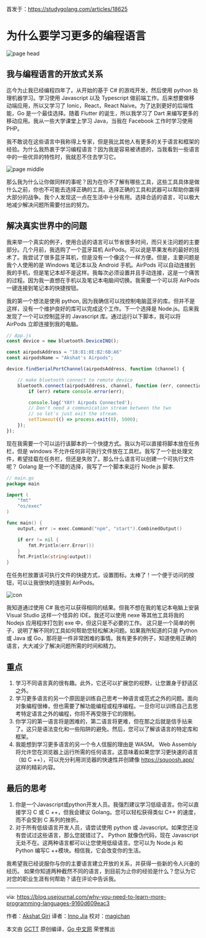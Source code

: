 首发于：https://studygolang.com/articles/18625

# 为什么要学习更多的编程语言

![page head](https://raw.githubusercontent.com/studygolang/gctt-images/master/why-need-to-learn-mpl/1.jpg)

## 我与编程语言的开放式关系

迄今为止我已经编程四年了。从开始的基于 C# 的游戏开发，然后使用 python 处理机器学习。学习使用 Javascript 以及 Typescript 做前端工作。后来想要做移动端应用，所以又学习了 Ionic，React，React Naive。为了达到更好的后端性能，Go 是一个最佳选择。随着 Flutter 的诞生，所以我学习了 Dart 来编写更多的移动应用。我从一些大学课堂上学习 Java，当我在 Facebook 工作时学习使用 PHP。

我不敢说在这些语言中我称得上专家，但是我比其他人有更多的关于语言和框架的经验。为什么我热衷于学习编程语言？因为我是容易被诱惑的，当我看到一些语言中的一些优异的特性时，我就忍不住去学习它。

![page middle](https://raw.githubusercontent.com/studygolang/gctt-images/master/why-need-to-learn-mpl/2.jpg)

那么我为什么让你做同样的事呢？因为在你不了解有哪些工具，这些工具具体是做什么之前，你也不可能去选择正确的工具。选择正确的工具和武器可以帮助你赢得大部分的战争。我个人发现这一点在生活中十分有用。选择合适的语言，可以极大地减少解决问题所需要付出的努力。

## 解决真实世界中的问题

我来举一个真实的例子，使用合适的语言可以节省很多时间，而只关注问题的主要部分。几个月前，我选购了一个蓝牙耳机 AirPods。可以说是苹果发布的最好的技术了。我尝试了很多蓝牙耳机，但是没有一个像这个一样方便。但是，主要问题是我个人使用的是 Windows 笔记本以及 Android 手机。AirPods 可以自动连接到我的手机，但是笔记本却不是这样。我每次必须设置并且手动连接，这是一个痛苦的过程。因为我一直想在手机以及笔记本电脑间切换。我需要一个可以将 AirPods 一键连接到笔记本的快捷按钮。

我的第一个想法是使用 python, 因为我确信可以找控制电脑蓝牙的库。但并不是这样，没有一个维护良好的库可以完成这个工作。下一个选择是 Node.js。后来我发现了一个可以控制蓝牙的 Javascript 库。通过运行以下脚本，我可以将 AirPods 立即连接到我的电脑。

```javascript
// App.js
const device = new bluetooth.DeviceINQ();

const airpodsAddress = "18:81:0E:B2:6B:A6"
const airpodsName = "Akshat's Airpods";

device.findSerialPortChannel(airpodsAddress, function (channel) {

    // make bluetooth connect to remote device
    bluetooth.connect(airpodsAddress, channel, function (err, connection) {
        if (err) return console.error(err);

        console.log('YAY! Airpods Connected');
        // Don't need a communication stream between the two
        // so let's just exit the stream.
        setTimeout(() => process.exit(0), 5000);
    });
});
```

现在我需要一个可以运行该脚本的一个快捷方式。我以为可以直接将脚本放在任务栏，但是 windows 不允许任何非可执行文件放在工具栏。我写了一个批处理文件，希望挂载在任务栏，但还是失败了。那么什么语言可以创建一个可执行文件呢？ Golang 是一个不错的选择，我写了一个脚本来运行 Node.js 脚本.

```go
// main.go
package main

import (
	"fmt"
	"os/exec"
)

func main() {
	output, err := exec.Command("npm", "start").CombinedOutput()

	if err != nil {
		fmt.Println(err.Error())
	}
	fmt.Println(string(output))
}
```

在任务栏放置该可执行文件的快捷方式，设置图标。太棒了！一个便于访问的按钮，可以让我很快的连接到 AirPods。

![con](https://raw.githubusercontent.com/studygolang/gctt-images/master/why-need-to-learn-mpl/3.gif)

我知道通过使用 C# 我也可以获得相同的结果。但我不想在我的笔记本电脑上安装 Visual Studio 这样一个怪异的 IDE。我还可以使用 nexe 等其他工具将我的 Nodejs 应用程序打包到 exe 中，但这只是不必要的工作。
这只是一个简单的例子，说明了解不同的工具如何帮助您轻松解决问题。如果我所知道的只是 Python 或 Java 或 Go，那将是一件非常困难的事情。我有更多的例子，知道使用正确的语言，大大减少了解决问题所需的时间和精力。

## 重点

1. 学习不同语言真的很有趣。此外，它还可以扩展您的视野，让您置身于舒适区之外。
2. 学习更多语言的另一个原因是训练自己思考一种语言或范式之外的问题。面向对象编程很棒，但也需要了解功能编程或程序编程。一旦你可以训练自己去思考特定语言之外的编程，你将不再受限于它的限制。
3. 你学习的第一语言将是困难的，第二语言将更难，但在那之后就是信手拈来了。这只是语法变化和一些陷阱的避免。然后，您可以了解该语言的特定库和框架。
4. 我能想到学习更多语言的另一个令人信服的理由是 WASM。 Web Assembly 将允许您在浏览器上运行所需的任何语言。这意味着如果您学习更快速的语言（如 C ++），可以充分利用浏览器的快速性并创建像 https://squoosh.app/ 这样的精彩内容。

## 最后的思考

1. 你是一个Javascript或python开发人员。我强烈建议学习低级语言。你可以直接学习 C 或 C ++，但我会建议 Golang。您可以轻松获得类似 C++ 的速度，而不会受到 C 系列的挫折。
2. 对于所有低级语言开发人员，请尝试使用 python 或 Javascript。如果您还没有尝试过这些语言，那么您就错过了。 Python 就像伪代码，现在 Javascript 无处不在。这两种语言都可以让您使用低级语言。您可以为 Node.js 和 Python 编写C ++模块。相信我，它会改变你的生活。

我希望我已经说服你与你的主要语言建立开放的关系，并获得一些新的令人兴奋的经历。 如果你知道两种截然不同的语言，到目前为止你的经验是什么？您认为它对您的职业生涯有何帮助？请在评论中告诉我。

---

via: https://blog.usejournal.com/why-you-need-to-learn-more-programming-languages-9160d609eac3

作者：[Akshat Giri](https://blog.usejournal.com/@akshatgiri)
译者：[Inno Jia](https://kobehub.github.io)
校对：[magichan](https://github.com/magichan)

本文由 [GCTT](https://github.com/studygolang/GCTT) 原创编译，[Go 中文网](https://studygolang.com/) 荣誉推出
